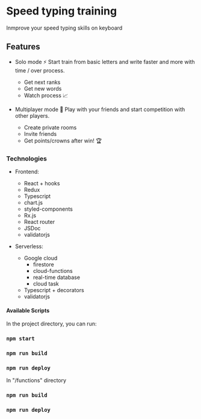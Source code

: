 # Speed typing training
Inmprove your speed typing skills on keyboard

## Features
- Solo mode :zap:
 Start train from basic letters and write faster and more with time / over process. 
  - Get next ranks
  - Get new words
  - Watch process :chart_with_upwards_trend:
 
- Multiplayer mode :rocket:
Play with your friends and start competition with other players. 
  - Create private rooms
  - Invite friends
  - Get points/crowns after win! :trophy:

### Technologies
 - Frontend:
   - React + hooks
   - Redux
   - Typescript
   - chart.js
   - styled-components
   - Rx.js
   - React router
   - JSDoc
   - validatorjs
  
 - Serverless:
   - Google cloud
      - firestore
      - cloud-functions
      - real-time database
      - cloud task
    - Typescript + decorators
    - validatorjs

#### Available Scripts

In the project directory, you can run:

### `npm start`

### `npm run build`

### `npm run deploy`

In "/functions" directory

### `npm run build`

### `npm run deploy`
